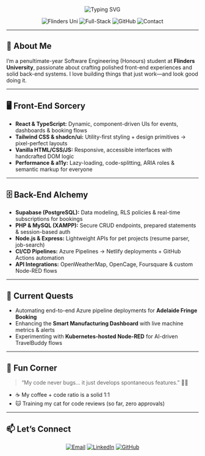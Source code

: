 <!-- ━━━━━━━━━━━━━━━━━━━━━━━━━━━━━━━━━━━━━━━━━━━━━━━━━━━━━ -->  
<p align="center">  
  <img src="https://readme-typing-svg.herokuapp.com?font=Fira+Sans&size=28&pause=700&color=2A2B3F&center=true&width=700&lines=👋+Hello,+I’m+Jonathan+Mathew;+a+Flinders+Uni+Software+Eng.+Student!" alt="Typing SVG" />  
</p>  

<p align="center">  
  <img src="https://img.shields.io/badge/🎓-Flinders%20Uni-blue?style=for-the-badge&logo=university" alt="Flinders Uni"/>  
  <img src="https://img.shields.io/badge/💻-Full-Stack-purple?style=for-the-badge" alt="Full-Stack"/>  
  <img src="https://img.shields.io/badge/🐙-GitHub-black?style=for-the-badge&logo=github" alt="GitHub"/>  
  <img src="https://img.shields.io/badge/📫-Contact-red?style=for-the-badge&logo=maildotru" alt="Contact"/>  
</p>  

---

## 🚀 About Me  
I’m a penultimate-year Software Engineering (Honours) student at **Flinders University**, passionate about crafting polished front-end experiences and solid back-end systems. I love building things that just work—and look good doing it.

---

## 🖥️ Front-End Sorcery  
- **React & TypeScript:** Dynamic, component-driven UIs for events, dashboards & booking flows  
- **Tailwind CSS & shadcn/ui:** Utility-first styling + design primitives → pixel-perfect layouts  
- **Vanilla HTML/CSS/JS:** Responsive, accessible interfaces with handcrafted DOM logic  
- **Performance & a11y:** Lazy-loading, code-splitting, ARIA roles & semantic markup for everyone  

---

## 🗄️ Back-End Alchemy  
- **Supabase (PostgreSQL):** Data modeling, RLS policies & real-time subscriptions for bookings  
- **PHP & MySQL (XAMPP):** Secure CRUD endpoints, prepared statements & session-based auth  
- **Node.js & Express:** Lightweight APIs for pet projects (resume parser, job-search)  
- **CI/CD Pipelines:** Azure Pipelines → Netlify deployments + GitHub Actions automation  
- **API Integrations:** OpenWeatherMap, OpenCage, Foursquare & custom Node-RED flows  

---

## 🔭 Current Quests  
- Automating end-to-end Azure pipeline deployments for **Adelaide Fringe Booking**  
- Enhancing the **Smart Manufacturing Dashboard** with live machine metrics & alerts  
- Experimenting with **Kubernetes-hosted Node-RED** for AI-driven TravelBuddy flows  

---

## 🎉 Fun Corner  
> “My code never bugs… it just develops spontaneous features.” 🐛🚀  

- ☕ My coffee + code ratio is a solid 1:1  
- 🐱 Training my cat for code reviews (so far, zero approvals)  

---

## 📫 Let’s Connect  
<p align="center">  
  <a href="mailto:jonathannm804@gmail.com"><img src="https://img.shields.io/badge/✉️-Email-FF5E5B?style=for-the-badge" alt="Email"/></a>  
  <a href="https://linkedin.com/in/jonathan-mathew-932403226/"><img src="https://img.shields.io/badge/🔗-LinkedIn-0A66C2?style=for-the-badge&logo=linkedin" alt="LinkedIn"/></a>  
  <a href="https://github.com/Jonathan7396"><img src="https://img.shields.io/badge/🐙-GitHub-181717?style=for-the-badge&logo=github" alt="GitHub"/></a>  
</p>  

<!-- ━━━━━━━━━━━━━━━━━━━━━━━━━━━━━━━━━━━━━━━━━━━━━━━━━━━━━ -->  
